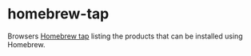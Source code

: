 # homebrew-tap

Browsers [Homebrew tap](https://docs.brew.sh/Taps) listing the products that can be installed using Homebrew.
